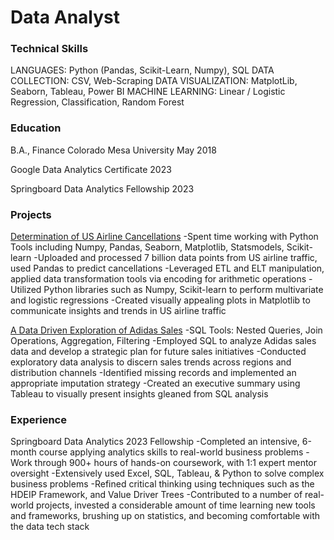# Data Analyst
### Technical Skills
LANGUAGES: Python (Pandas, Scikit-Learn, Numpy), SQL
DATA COLLECTION: CSV, Web-Scraping
DATA VISUALIZATION: MatplotLib, Seaborn, Tableau, Power BI
MACHINE LEARNING: Linear / Logistic Regression, Classification, Random Forest

### Education
B.A., Finance  Colorado Mesa University May 2018

Google Data Analytics Certificate 2023

Springboard Data Analytics Fellowship 2023

### Projects
[Determination of US Airline Cancellations](https://nbviewer.org/github/apjames50/Determination-of-US-Airline-Cancellations/blob/main/Determination%20of%20US%20Airline%20Cancellations.html)
-Spent time working with Python Tools including Numpy, Pandas, Seaborn, Matplotlib, Statsmodels, Scikit-learn
-Uploaded and processed 7 billion data points from US airline traffic, used Pandas to predict cancellations
-Leveraged ETL and ELT manipulation, applied data transformation tools via encoding for arithmetic operations
-Utilized Python libraries such as Numpy, Scikit-learn to perform multivariate and logistic regressions
-Created visually appealing plots in Matplotlib to communicate insights and trends in US airline traffic


[A Data Driven Exploration of Adidas Sales](https://public.tableau.com/app/profile/andrew.james6164/viz/AdidasCapstone/Story1)
-SQL Tools: Nested Queries, Join Operations, Aggregation, Filtering
-Employed SQL to analyze Adidas sales data and develop a strategic plan for future sales initiatives
-Conducted exploratory data analysis to discern sales trends across regions and distribution channels
-Identified missing records and implemented an appropriate imputation strategy 
-Created an executive summary using Tableau to visually present insights gleaned from SQL analysis


### Experience
Springboard Data Analytics						 	     	          			          2023
Fellowship
-Completed an intensive, 6-month course applying analytics skills to real-world business problems
-Work through 900+ hours of hands-on coursework, with 1:1 expert mentor oversight
-Extensively used Excel, SQL, Tableau, & Python to solve complex business problems
-Refined critical thinking using techniques such as the HDEIP Framework, and Value Driver Trees
-Contributed to a number of real-world projects, invested a considerable amount of time learning new tools and frameworks, brushing up on statistics, and becoming comfortable with the data tech stack

